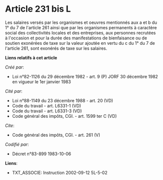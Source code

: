 # Article 231 bis L

Les salaires versés par les organismes et oeuvres mentionnés aux a et b du 1° du 7 de l'article 261 ainsi que par les
organismes permanents à caractère social des collectivités locales et des entreprises, aux personnes recrutées à l'occasion
et pour la durée des manifestations de bienfaisance ou de soutien exonérées de taxe sur la valeur ajoutée en vertu du c du 1°
du 7 de l'article 261, sont exonérés de taxe sur les salaires.

**Liens relatifs à cet article**

_Créé par_:

  - Loi n°82-1126 du 29 décembre 1982 - art. 9 (P) JORF 30 décembre 1982 en vigueur le 1er janvier 1983

_Cité par_:

  - Loi n°88-1149 du 23 décembre 1988 - art. 20 (VD)
  - Code du travail - art. L6331-1 (VD)
  - Code du travail - art. L6331-3 (VD)
  - Code général des impôts, CGI. - art. 1599 ter C (VD)

_Cite_:

  - Code général des impôts, CGI. - art. 261 (V)

_Codifié par_:

  - Décret n°83-899 1983-10-06

**Liens**:

  - TXT_ASSOCIE: Instruction 2002-09-12 5L-5-02
